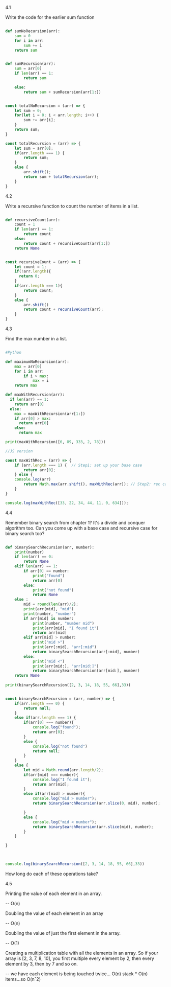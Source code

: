 4.1

Write the code for the earlier sum function

```py

def sumNoRecursion(arr):
    sum = 0
    for i in arr:
        sum += i
    return sum


def sumRecursion(arr):
    sum = arr[0]
    if len(arr) == 1:
        return sum

    else:
        return sum + sumRecursion(arr[1:])

```

```js

const totalNoRecursion = (arr) => {
    let sum = 0;
    for(let i = 0; i < arr.length; i++) {
        sum += arr[i];
    }
    return sum;
}

const totalRecursion = (arr) => {
    let sum = arr[0];
    if(arr.length === 1) {
        return sum;
    }
    else {
        arr.shift();
        return sum + totalRecursion(arr);
    }
}


```

4.2

Write a recursive function to count the number of items in a list.

```py

def recursiveCount(arr):
    count = 1
    if len(arr) == 1:
        return count
    else:
        return count + recursiveCount(arr[1:])
    return None

```

```js

const recursiveCount = (arr) => {
    let count = 1;
    if(!arr.length){
      return 0;
    }
    if(arr.length === 1){
        return count;
    }
    else {
        arr.shift()
        return count + recursiveCount(arr);
    }
}
```

4.3 

Find the max number in a list.

```py

#Python

def maximumNoRecursion(arr):
    max = arr[0]
    for i in arr:
        if i > max:
            max = i
    return max

def maxWithRecursion(arr):
  if len(arr) == 1:
    return arr[0]
  else:
    max = maxWithRecursion(arr[1:])
    if arr[0] > max:
      return arr[0]
    else:
      return max

print(maxWithRecursion([6, 89, 333, 2, 78]))
```

```js
//JS version

const maxWithRec = (arr) => {
    if (arr.length === 1) {  // Step1: set up your base case
        return arr[0];
    } else {  
    console.log(arr)
        return Math.max(arr.shift(), maxWithRec(arr)); // Step2: rec case
    }
}

console.log(maxWithRec([33, 22, 34, 44, 11, 0, 634]));

```

4.4

Remember binary search from chapter 1? It's a divide and conquer algorithm too. Can you come up with a base case and recursive case for binary search too? 

```py

def binarySearchRecursion(arr, number):
    print(number)
    if len(arr) == 0:
        return None
    elif len(arr) == 1:
        if arr[0] == number:
            print("found")
            return arr[0]
        else:
            print("not found")
            return None
    else :
        mid = round(len(arr)/2);
        print(arr[mid], "mid")
        print(number, "number")
        if arr[mid] is number:
            print(number, "number mid")
            print(arr[mid], "I found it")
            return arr[mid]
        elif arr[mid] > number:
            print("mid >")
            print(arr[:mid], "arr[:mid")
            return binarySearchRecursion(arr[:mid], number)
        else:
            print("mid <")
            print(arr[mid:], "arr[mid:]")
            return binarySearchRecursion(arr[mid:], number)
    return None
    
print(binarySearchRecursion([2, 3, 14, 18, 55, 66],33))
```
```js

const binarySearchRecursion = (arr, number) => {
    if(arr.length === 0) {
        return null;
    }
    else if(arr.length === 1) {
        if(arr[0] === number){
            console.log("found");
            return arr[0];
        }
        else {
            console.log("not found")
            return null;
        }
    }
    else {
        let mid = Math.round(arr.length/2);
        if(arr[mid] === number){
            console.log("I found it");
            return arr[mid];
        }
        else if(arr[mid] > number){
            console.log("mid > number");
            return binarySearchRecursion(arr.slice(0, mid), number);

        }
        else {
            console.log("mid < number");
            return binarySearchRecursion(arr.slice(mid), number);
        }
    }

}


    
console.log(binarySearchRecursion([2, 3, 14, 18, 55, 66],33))


```

How long do each of these operations take?


4.5

Printing the value of each element in an array.

-- O(n)

Doubling the value of each element in an array

-- O(n)

Doubling the value of just the first element in the array.

-- O(1)

Creating a multiplication table with all the elements in an array. So if your array is [2, 3, 7, 8, 10], you first multiple every element by 2, then every element by 3, then by 7 and so on. 

-- we have each element is being touched twice... O(n) stack * O(n) items...so O(nˆ2)




